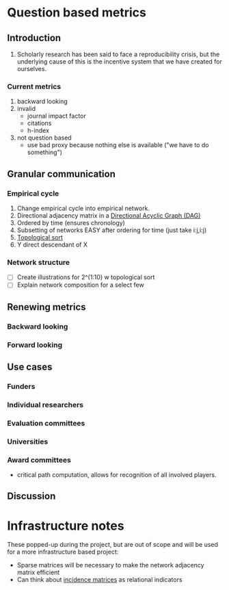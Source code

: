 # Question based metrics

## Introduction

1. Scholarly research has been said to face a reproducibility crisis, but the underlying cause of this is the incentive system that we have created for ourselves. 

### Current metrics

1. backward looking
2. invalid
    * journal impact factor
    * citations
    * h-index
3. not question based
    * use bad proxy because nothing else is available ("we have to do something")

## Granular communication

### Empirical cycle

1. Change empirical cycle into empirical network.
2. Directional adjacency matrix in a [Directional Acyclic Graph (DAG)](https://en.wikipedia.org/wiki/Directed_acyclic_graph)
3. Ordered by time (ensures chronology)
4. Subsetting of networks EASY after ordering for time (just take i:j,i:j)
5. [Topological sort](https://en.wikipedia.org/wiki/Topological_sorting)
6. Y direct descendant of X

### Network structure


<!-- Most important right now -->

- [ ] Create illustrations for 2^(1:10) w topological sort
- [ ] Explain network composition for a select few

## Renewing metrics

### Backward looking
### Forward looking

## Use cases

### Funders

### Individual researchers

### Evaluation committees

### Universities

### Award committees

* critical path computation, allows for recognition of all involved players.

## Discussion



# Infrastructure notes

These popped-up during the project, but are out of scope and will be used for a more infrastructure based project:

* Sparse matrices will be necessary to make the network adjacency matrix efficient
* Can think about [incidence matrices](https://en.wikipedia.org/wiki/Incidence_matrix) as relational indicators